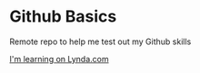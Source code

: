 # Github Basics

Remote repo to help me test out my Github skills

[I'm learning on Lynda.com](http://www.lynda.com)
